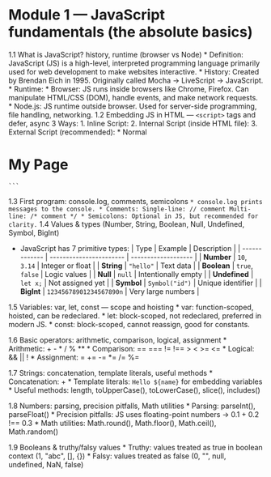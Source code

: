 # Module 1 — JavaScript fundamentals (the absolute basics)
1.1 What is JavaScript? history, runtime (browser vs Node)
    * Definition: JavaScript (JS) is a high-level, interpreted programming language primarily used for web development to make websites interactive.
    * History: Created by Brendan Eich in 1995. Originally called Mocha → LiveScript → JavaScript.
    * Runtime:
       *  Browser: JS runs inside browsers like Chrome, Firefox. Can manipulate HTML/CSS (DOM),     handle events, and make network requests.
        * Node.js: JS runtime outside browser. Used for server-side programming, file handling, networking.
1.2 Embedding JS in HTML — `<script>` tags and defer, async
    3 Ways:
        1. Inline Script:
        2. Internal Script (inside HTML file):
        3. External Script (recommended):
    * Normal <script>: Browser stops reading HTML, runs the script, then continues.
    * defer: Browser keeps reading HTML, downloads the script in the background, and runs it after finishing HTML.
    * async: Browser keeps reading HTML, downloads the script, and runs it as soon as it’s ready (might interrupt HTML reading).
    ```
    <!DOCTYPE html>
    <html>
    <head>
    <title>JS Example</title>
    <script src="script.js" defer></script>
    </head>
    <body>
    <h1>My Page</h1>
    </body>
    </html>

    ```
1.3 First program: console.log, comments, semicolons
    ```
    * console.log prints messages to the console.
    * Comments:
        Single-line: // comment
        Multi-line: /* comment */
    * Semicolons: Optional in JS, but recommended for clarity.
    ```
1.4 Values & types (Number, String, Boolean, Null, Undefined, Symbol, BigInt)
- JavaScript has 7 primitive types:
| Type          | Example                 | Description         |
| ------------- | ----------------------- | ------------------- |
| **Number**    | `10`, `3.14`            | Integer or float    |
| **String**    | `"hello"`               | Text data           |
| **Boolean**   | `true`, `false`         | Logic values        |
| **Null**      | `null`                  | Intentionally empty |
| **Undefined** | `let x;`                | Not assigned yet    |
| **Symbol**    | `Symbol("id")`          | Unique identifier   |
| **BigInt**    | `12345678901234567890n` | Very large numbers  |


1.5 Variables: var, let, const — scope and hoisting
    * var: function-scoped, hoisted, can be redeclared.
    * let: block-scoped, not redeclared, preferred in modern JS.
    * const: block-scoped, cannot reassign, good for constants.

1.6 Basic operators: arithmetic, comparison, logical, assignment
    * Arithmetic: + - * / % **
    * Comparison: == === != !== > < >= <=
    * Logical: && || !
    * Assignment: = += -= *= /= %=

1.7 Strings: concatenation, template literals, useful methods
    * Concatenation: +
    * Template literals: `Hello ${name}` for embedding variables
    * Useful methods: length, toUpperCase(), toLowerCase(), slice(), includes()

1.8 Numbers: parsing, precision pitfalls, Math utilities
    * Parsing: parseInt(), parseFloat()
    * Precision pitfalls: JS uses floating-point numbers → 0.1 + 0.2 !== 0.3
    * Math utilities: Math.round(), Math.floor(), Math.ceil(), Math.random()

1.9 Booleans & truthy/falsy values
    * Truthy: values treated as true in boolean context (1, "abc", [], {})
    * Falsy: values treated as false (0, "", null, undefined, NaN, false)


